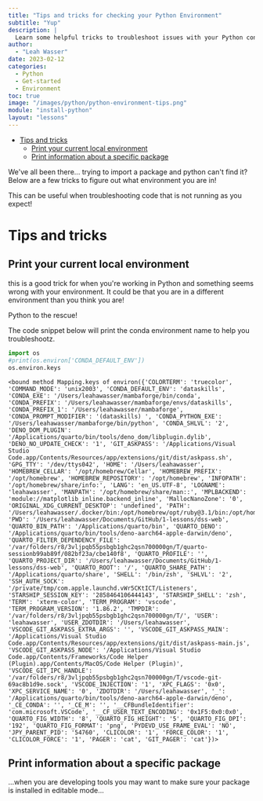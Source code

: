 ```yaml
---
title: "Tips and tricks for checking your Python Environment"
subtitle: "Yup"
description: |
  Learn some helpful tricks to troubleshoot issues with your Python conda environment."
author:
  - "Leah Wasser"
date: 2023-02-12
categories:
  - Python
  - Get-started
  - Environment
toc: true
image: "/images/python/python-environment-tips.png"
module: "install-python"
layout: "lessons"
---
```


-   [Tips and tricks](#tips-and-tricks)
    -   [Print your current local environment](#print-your-current-local-environment)
    -   [Print information about a specific package](#print-information-about-a-specific-package)

We've all been there... trying to import a package and python can't find it?
Below are a few tricks to figure out what environment you are in!

This can be useful when troubleshooting code that is not running as you
expect!

# Tips and tricks

## Print your current local environment

this is a good trick for when you're working in Python and something seems
wrong with your environment. It could be that you are in a different environment
than you think you are!

Python to the rescue!

The code snippet below will print the conda environment name to help you
troubleshootz.

``` python
import os
#print(os.environ['CONDA_DEFAULT_ENV'])
os.environ.keys
```

    <bound method Mapping.keys of environ({'COLORTERM': 'truecolor', 'COMMAND_MODE': 'unix2003', 'CONDA_DEFAULT_ENV': 'dataskills', 'CONDA_EXE': '/Users/leahawasser/mambaforge/bin/conda', 'CONDA_PREFIX': '/Users/leahawasser/mambaforge/envs/dataskills', 'CONDA_PREFIX_1': '/Users/leahawasser/mambaforge', 'CONDA_PROMPT_MODIFIER': '(dataskills) ', 'CONDA_PYTHON_EXE': '/Users/leahawasser/mambaforge/bin/python', 'CONDA_SHLVL': '2', 'DENO_DOM_PLUGIN': '/Applications/quarto/bin/tools/deno_dom/libplugin.dylib', 'DENO_NO_UPDATE_CHECK': '1', 'GIT_ASKPASS': '/Applications/Visual Studio Code.app/Contents/Resources/app/extensions/git/dist/askpass.sh', 'GPG_TTY': '/dev/ttys042', 'HOME': '/Users/leahawasser', 'HOMEBREW_CELLAR': '/opt/homebrew/Cellar', 'HOMEBREW_PREFIX': '/opt/homebrew', 'HOMEBREW_REPOSITORY': '/opt/homebrew', 'INFOPATH': '/opt/homebrew/share/info:', 'LANG': 'en_US.UTF-8', 'LOGNAME': 'leahawasser', 'MANPATH': '/opt/homebrew/share/man::', 'MPLBACKEND': 'module://matplotlib_inline.backend_inline', 'MallocNanoZone': '0', 'ORIGINAL_XDG_CURRENT_DESKTOP': 'undefined', 'PATH': '/Users/leahawasser/.docker/bin:/opt/homebrew/opt/ruby@3.1/bin:/opt/homebrew/opt/ruby/bin:/Users/leahawasser/mambaforge/envs/dataskills/bin:/Users/leahawasser/mambaforge/condabin:/Users/leahawasser/.local/bin:.:/Applications/quarto/bin:/Library/Frameworks/Python.framework/Versions/3.9/bin:/opt/homebrew/bin:/opt/homebrew/sbin:/usr/local/bin:/System/Cryptexes/App/usr/bin:/usr/bin:/bin:/usr/sbin:/sbin:/var/run/com.apple.security.cryptexd/codex.system/bootstrap/usr/local/bin:/var/run/com.apple.security.cryptexd/codex.system/bootstrap/usr/bin:/var/run/com.apple.security.cryptexd/codex.system/bootstrap/usr/appleinternal/bin:/usr/local/MacGPG2/bin:/Applications/quarto/bin', 'PWD': '/Users/leahawasser/Documents/GitHub/1-lessons/dss-web', 'QUARTO_BIN_PATH': '/Applications/quarto/bin', 'QUARTO_DENO': '/Applications/quarto/bin/tools/deno-aarch64-apple-darwin/deno', 'QUARTO_FILTER_DEPENDENCY_FILE': '/var/folders/r8/3vljpqb55psbgb1ghc2qsn700000gn/T/quarto-sessionb99ab89f/082bf23a/cbe140f8', 'QUARTO_PROFILE': '', 'QUARTO_PROJECT_DIR': '/Users/leahawasser/Documents/GitHub/1-lessons/dss-web', 'QUARTO_ROOT': '/', 'QUARTO_SHARE_PATH': '/Applications/quarto/share', 'SHELL': '/bin/zsh', 'SHLVL': '2', 'SSH_AUTH_SOCK': '/private/tmp/com.apple.launchd.vWr5CKtICT/Listeners', 'STARSHIP_SESSION_KEY': '2858464106444143', 'STARSHIP_SHELL': 'zsh', 'TERM': 'xterm-color', 'TERM_PROGRAM': 'vscode', 'TERM_PROGRAM_VERSION': '1.86.2', 'TMPDIR': '/var/folders/r8/3vljpqb55psbgb1ghc2qsn700000gn/T/', 'USER': 'leahawasser', 'USER_ZDOTDIR': '/Users/leahawasser', 'VSCODE_GIT_ASKPASS_EXTRA_ARGS': '', 'VSCODE_GIT_ASKPASS_MAIN': '/Applications/Visual Studio Code.app/Contents/Resources/app/extensions/git/dist/askpass-main.js', 'VSCODE_GIT_ASKPASS_NODE': '/Applications/Visual Studio Code.app/Contents/Frameworks/Code Helper (Plugin).app/Contents/MacOS/Code Helper (Plugin)', 'VSCODE_GIT_IPC_HANDLE': '/var/folders/r8/3vljpqb55psbgb1ghc2qsn700000gn/T/vscode-git-69ac8b1d9e.sock', 'VSCODE_INJECTION': '1', 'XPC_FLAGS': '0x0', 'XPC_SERVICE_NAME': '0', 'ZDOTDIR': '/Users/leahawasser', '_': '/Applications/quarto/bin/tools/deno-aarch64-apple-darwin/deno', '_CE_CONDA': '', '_CE_M': '', '__CFBundleIdentifier': 'com.microsoft.VSCode', '__CF_USER_TEXT_ENCODING': '0x1F5:0x0:0x0', 'QUARTO_FIG_WIDTH': '8', 'QUARTO_FIG_HEIGHT': '5', 'QUARTO_FIG_DPI': '192', 'QUARTO_FIG_FORMAT': 'png', 'PYDEVD_USE_FRAME_EVAL': 'NO', 'JPY_PARENT_PID': '54760', 'CLICOLOR': '1', 'FORCE_COLOR': '1', 'CLICOLOR_FORCE': '1', 'PAGER': 'cat', 'GIT_PAGER': 'cat'})>

## Print information about a specific package

...when you are developing tools you may want to make sure your package is installed in editable mode...
